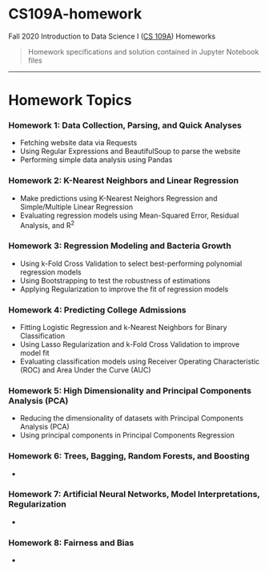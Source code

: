 # CS109A-homework
Fall 2020 Introduction to Data Science I ([CS 109A](https://harvard-iacs.github.io/2020-CS109A/)) Homeworks

> Homework specifications and solution contained in Jupyter Notebook files

----
# Homework Topics

### Homework 1: Data Collection, Parsing, and Quick Analyses

- Fetching website data via Requests
- Using Regular Expressions and BeautifulSoup to parse the website
- Performing simple data analysis using Pandas

### Homework 2: K-Nearest Neighbors and Linear Regression

- Make predictions using K-Nearest Neighors Regression and Simple/Multiple Linear Regression
- Evaluating regression models using Mean-Squared Error, Residual Analysis, and R<sup>2</sup>

### Homework 3: Regression Modeling and Bacteria Growth

- Using k-Fold Cross Validation to select best-performing polynomial regression models
- Using Bootstrapping to test the robustness of estimations
- Applying Regularization to improve the fit of regression models

### Homework 4: Predicting College Admissions

- Fitting Logistic Regression and k-Nearest Neighbors for Binary Classification
- Using Lasso Regularization and k-Fold Cross Validation to improve model fit
- Evaluating classification models using Receiver Operating Characteristic (ROC) and Area Under the Curve (AUC)

### Homework 5: High Dimensionality and Principal Components Analysis (PCA)

- Reducing the dimensionality of datasets with Principal Components Analysis (PCA)
- Using principal components in Principal Components Regression

### Homework 6: Trees, Bagging, Random Forests, and Boosting

- 

### Homework 7: Artificial Neural Networks, Model Interpretations, Regularization

-

### Homework 8: Fairness and Bias

-
